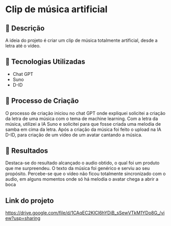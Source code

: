 # Clip de música artificial

## 📒 Descrição
A ideia do projeto é criar um clip de música totalmente artificial, desde a letra até o vídeo.

## 🤖 Tecnologias Utilizadas
- Chat GPT
- Suno
- D-ID

## 🧐 Processo de Criação
O processo de criação iniciou no chat GPT onde expliquei solicitei a criação da letra de uma música com o tema de machine learning. Com a letra da música, utilizei a IA Suno e solicitei para que fosse criada uma melodia de samba em cima da letra. Após a criação da música foi feito o upload na IA D-ID, para criação de um vídeo de um avatar cantando a música.

## 🚀 Resultados
Destaca-se do resultado alcançado o audio obtido, o qual foi um produto que me surpreendeu. O texto da música foi genérico e serviu ao seu propósito. Percebe-se que o vídeo não ficou totalmente sincronizado com o audio, em alguns momentos onde só há melodia o avatar chega a abrir a boca

## Link do projeto
https://drive.google.com/file/d/1CAqEC2KlCl6hYDiB_sSewVTkM1YDo8G_/view?usp=sharing

